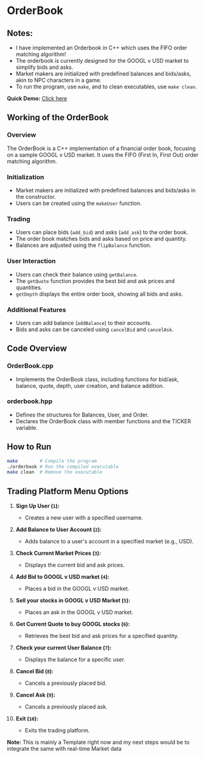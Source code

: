 # OrderBook

## Notes:

- I have implemented an Orderbook in C++ which uses the FIFO order matching algorithm!
- The orderbook is currently designed for the GOOGL v USD market to simplify bids and asks.
- Market makers are initialized with predefined balances and bids/asks, akin to NPC characters in a game.
- To run the program, use `make`, and to clean executables, use `make clean`.

**Quick Demo:** [Click here](https://drive.google.com/file/d/1zWtscQt6ctCLNztfaFNNnSa45gWUYk_r/view?usp=share_link) <!-- Provide the link to your demo here -->

## Working of the OrderBook

### Overview
The OrderBook is a C++ implementation of a financial order book, focusing on a sample GOOGL v USD market. It uses the FIFO (First In, First Out) order matching algorithm.

### Initialization
- Market makers are initialized with predefined balances and bids/asks in the constructor.
- Users can be created using the `makeUser` function.

### Trading
- Users can place bids (`add_bid`) and asks (`add_ask`) to the order book.
- The order book matches bids and asks based on price and quantity.
- Balances are adjusted using the `flipBalance` function.

### User Interaction
- Users can check their balance using `getBalance`.
- The `getQuote` function provides the best bid and ask prices and quantities.
- `getDepth` displays the entire order book, showing all bids and asks.

### Additional Features
- Users can add balance (`addBalance`) to their accounts.
- Bids and asks can be canceled using `cancelBid` and `cancelAsk`.

## Code Overview

### OrderBook.cpp
- Implements the OrderBook class, including functions for bid/ask, balance, quote, depth, user creation, and balance addition.

### orderbook.hpp
- Defines the structures for Balances, User, and Order.
- Declares the OrderBook class with member functions and the TICKER variable.

## How to Run

```bash 
make        # Compile the program
./orderbook # Run the compiled executable
make clean  # Remove the executable
```

## Trading Platform Menu Options

1. **Sign Up User (`1`):**
   - Creates a new user with a specified username.

2. **Add Balance to User Account (`2`):**
   - Adds balance to a user's account in a specified market (e.g., USD).

3. **Check Current Market Prices (`3`):**
   - Displays the current bid and ask prices.

4. **Add Bid to GOOGL v USD market (`4`):**
   - Places a bid in the GOOGL v USD market.

5. **Sell your stocks in GOOGL v USD Market (`5`):**
   - Places an ask in the GOOGL v USD market.

6. **Get Current Quote to buy GOOGL stocks (`6`):**
   - Retrieves the best bid and ask prices for a specified quantity.

7. **Check your current User Balance (`7`):**
   - Displays the balance for a specific user.

8. **Cancel Bid (`8`):**
   - Cancels a previously placed bid.

9. **Cancel Ask (`9`):**
   - Cancels a previously placed ask.

10. **Exit (`10`):**
    - Exits the trading platform.

**Note:** This is mainly a Template right now and my next steps would be to integrate the same with real-time Market data 
